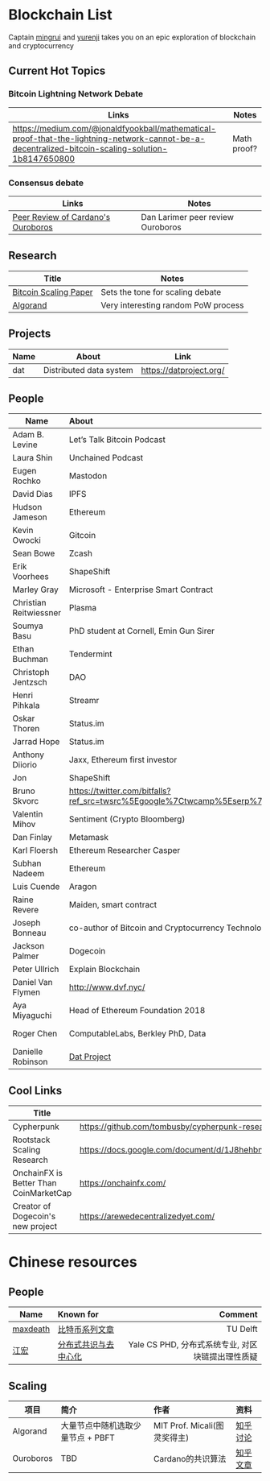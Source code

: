 # Blockchain List
Captain [mingrui](https://github.com/mingrui) and [yurenji](https://github.com/yurenji) takes you on an epic exploration of blockchain and cryptocurrency

## Current Hot Topics
### Bitcoin Lightning Network Debate
| Links | Notes |
| ----- | ----- |
| https://medium.com/@jonaldfyookball/mathematical-proof-that-the-lightning-network-cannot-be-a-decentralized-bitcoin-scaling-solution-1b8147650800 | Math proof? |

### Consensus debate 
| Links | Notes |
| ----- | ----- |
| [Peer Review of Cardano's Ouroboros](https://steemit.com/cardamon/@dan/peer-review-of-cardano-s-ouroboros)| Dan Larimer peer review Ouroboros |

## Research
| Title | Notes |
| ----- | ----- |
|[Bitcoin Scaling Paper](https://drive.google.com/file/d/1mXGpWiSuEwJmbBVVYzPGHfujdkAAClz_/view)| Sets the tone for scaling debate |
|[Algorand](https://arxiv.org/pdf/1607.01341.pdf)| Very interesting random PoW process |

## Projects
|Name| About | Link |
|-|-|-|
|dat| Distributed data system | https://datproject.org/ |

## People

| Name        | About           | Links |
| ------------- |:-------------| -----:|
|Adam B. Levine|	Let’s Talk Bitcoin Podcast	|1|
|Laura Shin|	Unchained Podcast	|1|
|Eugen Rochko|	Mastodon	|1|
|David Dias|	IPFS|	1|
|Hudson Jameson|	Ethereum	|1|
|Kevin Owocki|	Gitcoin	|1|
|Sean Bowe|	Zcash|1|
|Erik Voorhees|	ShapeShift	|1|
|Marley Gray|	Microsoft - Enterprise Smart Contract	|1|
|Christian Reitwiessner|	Plasma	|1|
|Soumya Basu|	PhD student at Cornell, Emin Gun Sirer	|1|
|Ethan Buchman|	Tendermint	|1|
|Christoph Jentzsch|	DAO	|1|
|Henri Pihkala|	Streamr	|1|
|Oskar Thoren|	Status.im	|1|
|Jarrad Hope|	Status.im	|1|
|Anthony Diiorio|	Jaxx, Ethereum first investor	|1|
|Jon| 	ShapeShift	|1|
|Bruno Skvorc|	https://twitter.com/bitfalls?ref_src=twsrc%5Egoogle%7Ctwcamp%5Eserp%7Ctwgr%5Eauthor	|1|
|Valentin Mihov|	Sentiment (Crypto Bloomberg)	|1|
|Dan Finlay|	Metamask	|1|
|Karl Floersh|	Ethereum Researcher Casper	|2|
|Subhan Nadeem|	Ethereum	|1|
|Luis Cuende|	Aragon	|1|
|Raine Revere|	Maiden, smart contract	|1|
|Joseph Bonneau|	 co-author of Bitcoin and Cryptocurrency Technologies	|1|
|Jackson Palmer|	Dogecoin	|1|
|Peter Ullrich|	Explain Blockchain	|1|
|Daniel Van Flymen|	http://www.dvf.nyc/	|1|
|Aya Miyaguchi|Head of Ethereum Foundation 2018|[Unchained](http://unchained.forbes.libsynpro.com/aya-miyaguchi-of-the-ethereum-foundation-on-who-makes-the-final-call-ep59) [Twitter](https://twitter.com/mi_ayako?lang=en)|
|Roger Chen|ComputableLabs, Berkley PhD, Data|[Twitter](https://twitter.com/rgrchen) / [DEP](https://www.dataengineeringpodcast.com/data-economy-with-roger-chen-episode-21/)|
|Danielle Robinson|[Dat Project](https://datproject.org/)|[Twitter](https://twitter.com/daniellecrobins) / [Github](https://github.com/daniellecrobinson)|

## Cool Links
| Title | URL |
| ----- | ----- |
| Cypherpunk | https://github.com/tombusby/cypherpunk-research |
| Rootstack Scaling Research | https://docs.google.com/document/d/1J8hehbnZWzcIUMQcxMiGbjz86wDu3zDFF7UtkR0XjGE/edit# |
| OnchainFX is Better Than CoinMarketCap | https://onchainfx.com/ |
| Creator of Dogecoin's new project | https://arewedecentralizedyet.com/ |



# Chinese resources 

## People

| Name        | Known for           | Comment  |
| ------------- |:-------------| ----------------: |
|[maxdeath](https://www.zhihu.com/people/maxdeath)|	[比特币系列文章](https://zhuanlan.zhihu.com/p/27433645)	|TU Delft |
|[江宏](https://www.zhihu.com/people/lazyseq)|	[分布式共识与去中心化](https://zhuanlan.zhihu.com/p/34290848)	|Yale CS PHD, 分布式系统专业, 对区块链提出理性质疑| 

## Scaling 


| 项目        | 简介          | 作者  |  资料 |
| ------------- |:------------- | :----- |:----- |
|Algorand|大量节点中随机选取少量节点 + PBFT| MIT Prof. Micali(图灵奖得主) | [知乎讨论](https://www.zhihu.com/question/59648250/answer/182742776)|
|Ouroboros| TBD |Cardano的共识算法 | [知乎文章](https://zhuanlan.zhihu.com/p/33824015)| 
